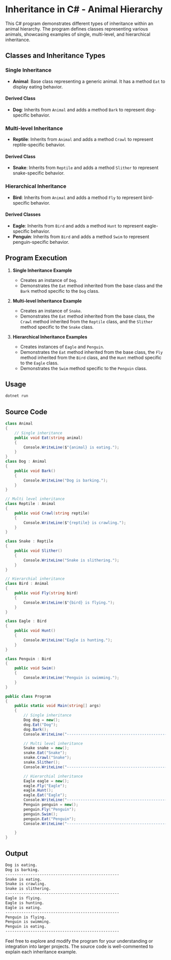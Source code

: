 # Inheritance in C# - Animal Hierarchy

This C# program demonstrates different types of inheritance within an animal hierarchy. The program defines classes representing various animals, showcasing examples of single, multi-level, and hierarchical inheritance.

## Classes and Inheritance Types

### Single Inheritance
- **Animal**: Base class representing a generic animal. It has a method `Eat` to display eating behavior.

#### Derived Class
- **Dog**: Inherits from `Animal` and adds a method `Bark` to represent dog-specific behavior.

### Multi-level Inheritance
- **Reptile**: Inherits from `Animal` and adds a method `Crawl` to represent reptile-specific behavior.

#### Derived Class
- **Snake**: Inherits from `Reptile` and adds a method `Slither` to represent snake-specific behavior.

### Hierarchical Inheritance
- **Bird**: Inherits from `Animal` and adds a method `Fly` to represent bird-specific behavior.

#### Derived Classes
- **Eagle**: Inherits from `Bird` and adds a method `Hunt` to represent eagle-specific behavior.
- **Penguin**: Inherits from `Bird` and adds a method `Swim` to represent penguin-specific behavior.

## Program Execution
1. **Single Inheritance Example**
    - Creates an instance of `Dog`.
    - Demonstrates the `Eat` method inherited from the base class and the `Bark` method specific to the `Dog` class.

2. **Multi-level Inheritance Example**
    - Creates an instance of `Snake`.
    - Demonstrates the `Eat` method inherited from the base class, the `Crawl` method inherited from the `Reptile` class, and the `Slither` method specific to the `Snake` class.

3. **Hierarchical Inheritance Examples**
    - Creates instances of `Eagle` and `Penguin`.
    - Demonstrates the `Eat` method inherited from the base class, the `Fly` method inherited from the `Bird` class, and the `Hunt` method specific to the `Eagle` class.
    - Demonstrates the `Swim` method specific to the `Penguin` class.

## Usage
```bash
dotnet run
```

## Source Code

```csharp
class Animal
{
    // Single inheritance
    public void Eat(string animal)
    {
        Console.WriteLine($"{animal} is eating.");
    }
}
class Dog : Animal
{
    public void Bark()
    {
        Console.WriteLine("Dog is barking.");
    }
}

// Multi level inheritance
class Reptile : Animal
{
    public void Crawl(string reptile)
    {
        Console.WriteLine($"{reptile} is crawling.");
    }
}

class Snake : Reptile
{
    public void Slither()
    {
        Console.WriteLine("Snake is slithering.");
    }
}

// Hierarchial inheritance
class Bird : Animal
{
    public void Fly(string bird)
    {
        Console.WriteLine($"{bird} is flying.");
    }
}

class Eagle : Bird
{
    public void Hunt()
    {
        Console.WriteLine("Eagle is hunting.");
    }
}

class Penguin : Bird
{
    public void Swim()
    {
        Console.WriteLine("Penguin is swimming.");
    }
}

public class Program
{
    public static void Main(string[] args)
    {
        // Single inheritance
        Dog dog = new();
        dog.Eat("Dog");
        dog.Bark();
        Console.WriteLine("--------------------------------------------------");

        // Multi level inheritance
        Snake snake = new();
        snake.Eat("Snake");
        snake.Crawl("Snake");
        snake.Slither();
        Console.WriteLine("--------------------------------------------------");

        // Hierarchial inheritance
        Eagle eagle = new();
        eagle.Fly("Eagle");
        eagle.Hunt();
        eagle.Eat("Eagle");
        Console.WriteLine("--------------------------------------------------");
        Penguin penguin = new();
        penguin.Fly("Penguin");
        penguin.Swim();
        penguin.Eat("Penguin");
        Console.WriteLine("--------------------------------------------------");

    }
}
```

## Output

```bash
Dog is eating.
Dog is barking.
--------------------------------------------------
Snake is eating.
Snake is crawling.
Snake is slithering.
--------------------------------------------------
Eagle is flying.
Eagle is hunting.
Eagle is eating.
--------------------------------------------------
Penguin is flying.
Penguin is swimming.
Penguin is eating.
--------------------------------------------------
```

Feel free to explore and modify the program for your understanding or integration into larger projects. The source code is well-commented to explain each inheritance example.